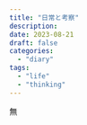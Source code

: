 ```yaml
---
title: "日常と考察"
description:
date: 2023-08-21
draft: false
categories:
  - "diary"
tags:
  - "life"
  - "thinking"
---
```


無
